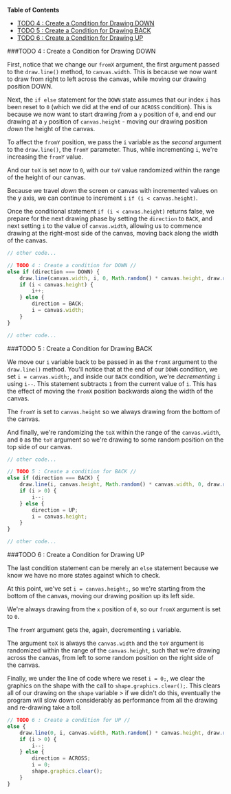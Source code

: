 **Table of Contents**

- [TODO 4 : Create a Condition for Drawing DOWN](#todo-4--create-a-condition-for-drawing-down)
- [TODO 5 : Create a Condition for Drawing BACK](#todo-5--create-a-condition-for-drawing-back)
- [TODO 6 : Create a Condition for Drawing UP](#todo-6--create-a-condition-for-drawing-up)

###TODO 4 : Create a Condition for Drawing DOWN

First, notice that we change our `fromX` argument, the first argument passed to the `draw.line()` method, to `canvas.width`.  This is because we now want to draw from right to left across the canvas, while moving our drawing position DOWN.

Next, the `if else` statement for the `DOWN` state assumes that our index `i` has been reset to `0` (which we did at the end of our `ACROSS` condition).  This is because we now want to start drawing  _from_ a `y` position of `0`, and end our drawing at a `y` position of `canvas.height` - moving our drawing position _down_ the height of the canvas.

To affect the `fromY` position, we pass the `i` variable as the _second_ argument to the `draw.line()`, the `fromY` parameter.  Thus, while incrementing `i`, we're increasing the `fromY` value.

And our `toX` is set now to `0`, with our `toY` value randomized within the range of the height of our canvas.

Because we travel _down_ the screen or canvas with incremented values on the y axis, we can continue to increment `i` `if (i < canvas.height)`.

Once the conditional statement `if (i < canvas.height)` returns false, we prepare for the next drawing phase by setting the `direction` to `BACK`, and next setting `i` to the value of `canvas.width`, allowing us to commence drawing at the right-most side of the canvas, moving back along the width of the canvas.

````javascript
// other code...

// TODO 4 : Create a condition for DOWN //
else if (direction === DOWN) {
    draw.line(canvas.width, i, 0, Math.random() * canvas.height, draw.randomColor(50, 255, 255, .3), 7, shape);
    if (i < canvas.height) {
        i++;
    } else {
        direction = BACK;
        i = canvas.width;
    }
}

// other code...
````

###TODO 5 : Create a Condition for Drawing BACK

We move our `i` variable back to be passed in as the `fromX` argument to the `draw.line()` method.  You'll notice that at the end of our `DOWN` condition, we set `i = canvas.width;`, and inside our `BACK` condition, we're _decrementing_ `i` using `i--`.  This statement subtracts `1` from the current value of `i`.  This has the effect of moving the `fromX` position backwards along the width of the canvas.

The `fromY` is set to `canvas.height` so we always drawing from the bottom of the canvas.

And finally, we're randomizing the `toX` within the range of the `canvas.width`, and `0` as the `toY` argument so we're drawing to some random position on the top side of our canvas.

````javascript
// other code...

// TODO 5 : Create a condition for BACK //
else if (direction === BACK) {
    draw.line(i, canvas.height, Math.random() * canvas.width, 0, draw.randomColor(50, 200, 255, .2), 7, shape);
    if (i > 0) {
        i--;
    } else {
        direction = UP;
        i = canvas.height;
    }
}

// other code...
````

###TODO 6 : Create a Condition for Drawing UP

The last condition statement can be merely an `else` statement because we know we have no more states against which to check.

At this point, we've set `i = canvas.height;`, so we're starting from the bottom of the canvas, moving our drawing position up its left side.

We're always drawing from the `x` position of `0`, so our `fromX` argument is set to `0`.

The `fromY` argument gets the, again, decrementing `i` variable.

The argument `toX` is always the `canvas.width` and the `toY` argument is randomized within the range of the `canvas.height`, such that we're drawing across the canvas, from left to some random position on the right side of the canvas.

Finally, we under the line of code where we reset `i = 0;`, we clear the graphics on the shape with the call to `shape.graphics.clear();`.  This clears all of our drawing on the `shape` variable > if we didn't do this, eventually the program will slow down considerably as performance from all the drawing and re-drawing take a toll.

````javascript
// TODO 6 : Create a condition for UP //
else {
    draw.line(0, i, canvas.width, Math.random() * canvas.height, draw.randomColor(50, 255, 200, .4), 7, shape);
    if (i > 0) {
        i--;
    } else {
        direction = ACROSS;
        i = 0;
        shape.graphics.clear();
    }
}
````